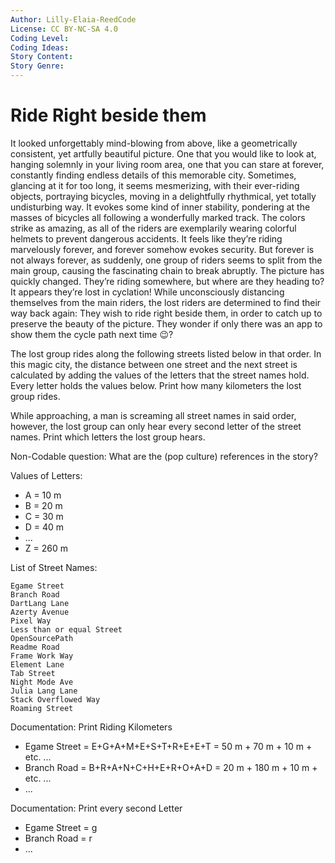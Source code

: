 ```yaml
---
Author: Lilly-Elaia-ReedCode
License: CC BY-NC-SA 4.0
Coding Level:
Coding Ideas:
Story Content:
Story Genre:
---
```


# Ride Right beside them

It looked unforgettably mind-blowing from above, like a geometrically
consistent, yet artfully beautiful picture. One that you would like to look at,
hanging solemnly in your living room area, one that you can stare at forever,
constantly finding endless details of this memorable city. Sometimes, glancing
at it for too long, it seems mesmerizing, with their ever-riding objects,
portraying bicycles, moving in a delightfully rhythmical, yet totally
undisturbing way. It evokes some kind of inner stability, pondering at the
masses of bicycles all following a wonderfully marked track. The colors strike
as amazing, as all of the riders are exemplarily wearing colorful helmets to
prevent dangerous accidents. It feels like they’re riding marvelously forever,
and forever somehow evokes security. But forever is not always forever, as
suddenly, one group of riders seems to split from the main group, causing the
fascinating chain to break abruptly. The picture has quickly changed. They’re
riding somewhere, but where are they heading to? It appears they’re lost in
cyclation! While unconsciously distancing themselves from the main riders, the
lost riders are determined to find their way back again: They wish to ride right
beside them, in order to catch up to preserve the beauty of the picture. They
wonder if only there was an app to show them the cycle path next time 😉?

The lost group rides along the following streets listed below in that order. In
this magic city, the distance between one street and the next street is
calculated by adding the values of the letters that the street names hold. Every
letter holds the values below. Print how many kilometers the lost group rides.

While approaching, a man is screaming all street names in said order, however,
the lost group can only hear every second letter of the street names. Print
which letters the lost group hears.

Non-Codable question: What are the (pop culture) references in the story?

Values of Letters:

- A = 10 m
- B = 20 m
- C = 30 m
- D = 40 m
- ...
- Z = 260 m

List of Street Names:

```
Egame Street
Branch Road
DartLang Lane
Azerty Avenue
Pixel Way
Less than or equal Street
OpenSourcePath
Readme Road
Frame Work Way
Element Lane
Tab Street
Night Mode Ave
Julia Lang Lane
Stack Overflowed Way
Roaming Street
```

Documentation: Print Riding Kilometers

- Egame Street = E+G+A+M+E+S+T+R+E+E+T = 50 m + 70 m + 10 m + etc. ...
- Branch Road = B+R+A+N+C+H+E+R+O+A+D = 20 m + 180 m + 10 m + etc. ...
- ...

Documentation: Print every second Letter

- Egame Street = g
- Branch Road = r
- ...
